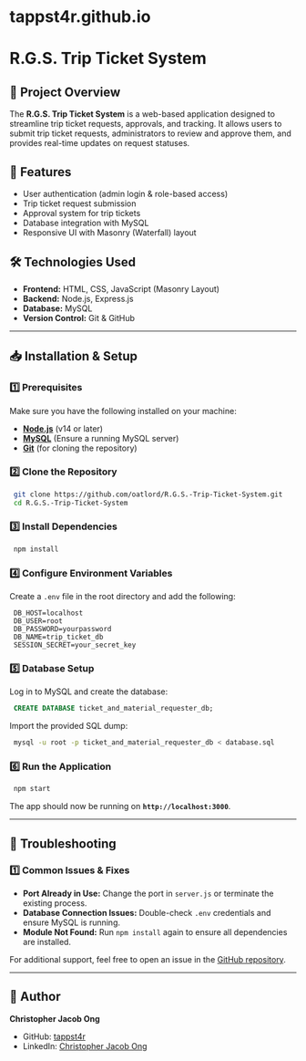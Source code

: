 # tappst4r.github.io

# R.G.S. Trip Ticket System

## 📌 Project Overview
The **R.G.S. Trip Ticket System** is a web-based application designed to streamline trip ticket requests, approvals, and tracking. It allows users to submit trip ticket requests, administrators to review and approve them, and provides real-time updates on request statuses.

## 🚀 Features
- User authentication (admin login & role-based access)
- Trip ticket request submission
- Approval system for trip tickets
- Database integration with MySQL
- Responsive UI with Masonry (Waterfall) layout

## 🛠️ Technologies Used
- **Frontend:** HTML, CSS, JavaScript (Masonry Layout)
- **Backend:** Node.js, Express.js
- **Database:** MySQL
- **Version Control:** Git & GitHub

---

## 📥 Installation & Setup

### 1️⃣ Prerequisites
Make sure you have the following installed on your machine:
- **[Node.js](https://nodejs.org/)** (v14 or later)
- **[MySQL](https://www.mysql.com/)** (Ensure a running MySQL server)
- **[Git](https://git-scm.com/)** (for cloning the repository)

### 2️⃣ Clone the Repository
```sh
 git clone https://github.com/oatlord/R.G.S.-Trip-Ticket-System.git
 cd R.G.S.-Trip-Ticket-System
```

### 3️⃣ Install Dependencies
```sh
 npm install
```

### 4️⃣ Configure Environment Variables
Create a `.env` file in the root directory and add the following:
```env
 DB_HOST=localhost
 DB_USER=root
 DB_PASSWORD=yourpassword
 DB_NAME=trip_ticket_db
 SESSION_SECRET=your_secret_key
```

### 5️⃣ Database Setup
Log in to MySQL and create the database:
```sql
 CREATE DATABASE ticket_and_material_requester_db;
```
Import the provided SQL dump:
```sh
 mysql -u root -p ticket_and_material_requester_db < database.sql
```

### 6️⃣ Run the Application
```sh
 npm start
```
The app should now be running on **`http://localhost:3000`**.

---

## 🔧 Troubleshooting
### 1️⃣ Common Issues & Fixes
- **Port Already in Use:** Change the port in `server.js` or terminate the existing process.
- **Database Connection Issues:** Double-check `.env` credentials and ensure MySQL is running.
- **Module Not Found:** Run `npm install` again to ensure all dependencies are installed.

For additional support, feel free to open an issue in the [GitHub repository](https://github.com/oatlord/R.G.S.-Trip-Ticket-System/issues).


---

## 👤 Author
**Christopher Jacob Ong**
- GitHub: [tappst4r]([https://github.com/oatlord](https://github.com/tappst4r))
- LinkedIn: [Christopher Jacob Ong](https://linkedin.com/in/christopher-jacob-ong-4ab37028b/)
